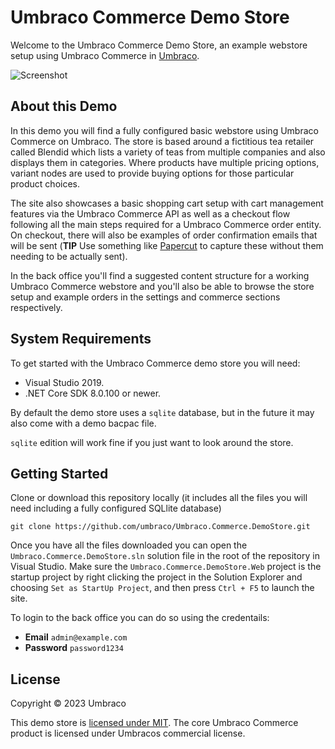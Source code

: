 # Umbraco Commerce Demo Store

Welcome to the Umbraco Commerce Demo Store, an example webstore setup using Umbraco Commerce in [Umbraco](https://umbraco.com).

![Screenshot](assets/screenshot.png)

## About this Demo

In this demo you will find a fully configured basic webstore using Umbraco Commerce on Umbraco. The store is based around a fictitious tea retailer called Blendid which lists a variety of teas from multiple companies and also displays them in categories. Where products have multiple pricing options, variant nodes are used to provide buying options for those particular product choices.

The site also showcases a basic shopping cart setup with cart management features via the Umbraco Commerce API as well as a checkout flow following all the main steps required for a Umbraco Commerce order entity. On checkout, there will also be examples of order confirmation emails that will be sent (**TIP** Use something like [Papercut](https://github.com/ChangemakerStudios/Papercut) to capture these without them needing to be actually sent).

In the back office you'll find a suggested content structure for a working Umbraco Commerce webstore and you'll also be able to browse the store setup and example orders in the settings and commerce sections respectively.

## System Requirements

To get started with the Umbraco Commerce demo store you will need:

* Visual Studio 2019.
* .NET Core SDK 8.0.100 or newer.

By default the demo store uses a `sqlite` database, but in the future it may also come with a demo bacpac file.

`sqlite` edition will work fine if you just want to look around the store.

## Getting Started

Clone or download this repository locally (it includes all the files you will need including a fully configured SQLlite database)

````
git clone https://github.com/umbraco/Umbraco.Commerce.DemoStore.git
````

Once you have all the files downloaded you can open the `Umbraco.Commerce.DemoStore.sln` solution file in the root of the repository in Visual Studio. Make sure the `Umbraco.Commerce.DemoStore.Web` project is the startup project by right clicking the project in the Solution Explorer and choosing `Set as StartUp Project`, and then press `Ctrl + F5` to launch the site.

To login to the back office you can do so using the credentails:

* **Email** `admin@example.com`
* **Password** `password1234`


## License

Copyright © 2023 Umbraco

This demo store is [licensed under MIT](LICENSE.md). The core Umbraco Commerce product is licensed under Umbracos commercial license.


